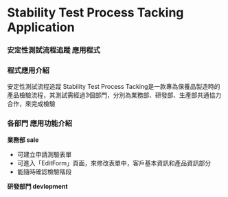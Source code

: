 # Stability Test Process Tacking Application 
### 安定性測試流程追蹤 應用程式

### 程式應用介紹
安定性測試流程追蹤 Stability Test Process Tacking是一款專為保養品製造時的產品檢驗流程，其測試需經過3個部門，分別為業務部、研發部、生產部共通協力合作，來完成檢驗


### 各部門 應用功能介紹
**業務部 sale**
* 可建立申請測驗表單
* 可進入「EditForm」頁面，來修改表單中，客戶基本資訊和產品資訊部分
* 能隨時確認檢驗階段

**研發部門 devlopment**
